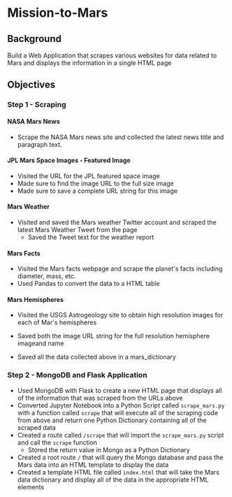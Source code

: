 
# Mission-to-Mars


## Background

Build a Web Application that scrapes various websites for data related to Mars and displays the information in a single HTML page


## Objectives

### Step 1 - Scraping

#### NASA Mars News

* Scrape the NASA Mars news site and collected the latest news title and paragraph text.

#### JPL Mars Space Images - Featured Image

* Visited the URL for the JPL featured space image
* Made sure to find the image URL to the full size image
* Made sure to save a complete URL string for this image

#### Mars Weather

* Visited and saved the Mars weather Twitter account and scraped the latest Mars Weather Tweet from the page
    * Saved the Tweet text for the weather report 

#### Mars Facts

* Visited the Mars facts webpage and scrape the planet's facts including diameter, mass, etc.
* Used Pandas to convert the data to a HTML table 

#### Mars Hemispheres

* Visited the USGS Astrogeology site to obtain high resolution images for each of Mar's hemispheres
* Saved both the image URL string for the full resolution hemisphere imageand name

* Saved all the data collected above in a mars_dictionary

### Step 2 - MongoDB and Flask Application

* Used MongoDB with Flask to create a new HTML page that displays all of the information that was scraped from the URLs above
* Converted Jupyter Notebook into a Python Script called `scrape_mars.py` with a function called `scrape` that will execute all of the scraping code from above and return one Python Dictionary containing all of the scraped data
* Created a route called `/scrape` that will import the `scrape_mars.py` script and call the `scrape` function
    * Stored the return value in Mongo as a Python Dictionary
* Created a root route `/` that will query the Mongo database and pass the Mars data into an HTML template to display the data
* Created a template HTML file called `index.html` that will take the Mars data dictionary and display all of the data in the appropriate HTML elements
